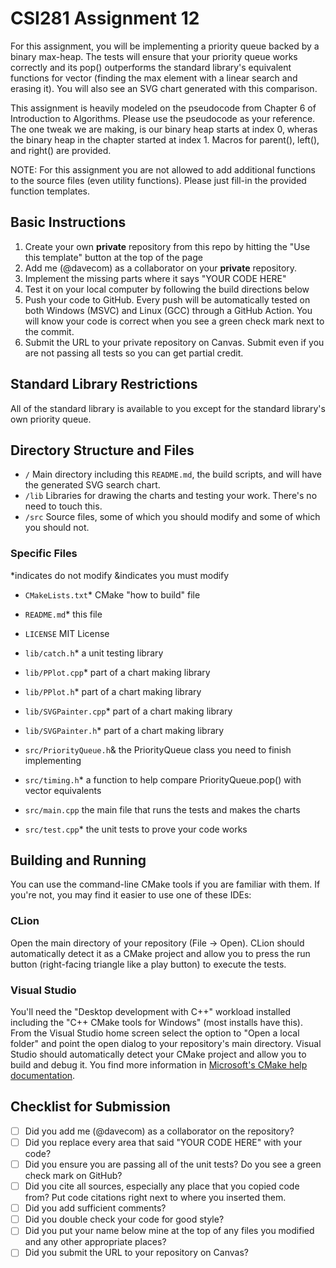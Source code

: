 # CSI281 Assignment 12

For this assignment, you will be implementing a priority queue backed by a binary max-heap. The tests will ensure that your priority queue works correctly and its pop() outperforms the standard library's equivalent functions for vector (finding the max element with a linear search and erasing it). You will also see an SVG chart generated with this comparison.

This assignment is heavily modeled on the pseudocode from Chapter 6 of Introduction to Algorithms. Please use the pseudocode as your reference. The one tweak we are making, is our binary heap starts at index 0, wheras the binary heap in the chapter started at index 1. Macros for parent(), left(), and right() are provided.

NOTE: For this assignment you are not allowed to add additional functions to the source files (even utility functions). Please just fill-in the provided function templates.

## Basic Instructions

1. Create your own **private** repository from this repo by hitting the "Use this template" button at the top of the page
2. Add me (@davecom) as a collaborator on your **private** repository.
3. Implement the missing parts where it says "YOUR CODE HERE"
4. Test it on your local computer by following the build directions below
5. Push your code to GitHub. Every push will be automatically tested on both Windows (MSVC) and Linux (GCC) through a GitHub Action. You will know your code is correct when you see a green check mark next to the commit.
6. Submit the URL to your private repository on Canvas. Submit even if you are not passing all tests so you can get partial credit.

## Standard Library Restrictions

All of the standard library is available to you except for the standard library's own priority queue.

## Directory Structure and Files

- `/` Main directory including this `README.md`, the build scripts, and will have the generated SVG search chart.
- `/lib` Libraries for drawing the charts and testing your work. There's no need to touch this.
- `/src` Source files, some of which you should modify and some of which you should not.

### Specific Files

*indicates do not modify
&indicates you must modify

- `CMakeLists.txt`* CMake "how to build" file
- `README.md`* this file
- `LICENSE` MIT License

- `lib/catch.h`* a unit testing library
- `lib/PPlot.cpp`* part of a chart making library
- `lib/PPlot.h`* part of a chart making library
- `lib/SVGPainter.cpp`* part of a chart making library
- `lib/SVGPainter.h`* part of a chart making library

- `src/PriorityQueue.h`& the PriorityQueue class you need to finish implementing
- `src/timing.h`* a function to help compare PriorityQueue.pop() with vector equivalents
- `src/main.cpp` the main file that runs the tests and makes the charts
- `src/test.cpp`* the unit tests to prove your code works

## Building and Running

You can use the command-line CMake tools if you are familiar with them. If you're not, you may find it easier to use one of these IDEs:

### CLion

Open the main directory of your repository (File -> Open). CLion should automatically detect it as a CMake project and allow you to press the run button (right-facing triangle like a play button) to execute the tests.

### Visual Studio

You'll need the "Desktop development with C++" workload installed including the "C++ CMake tools for Windows" (most installs have this). From the Visual Studio home screen select the option to "Open a local folder" and point the open dialog to your repository's main directory. Visual Studio should automatically detect your CMake project and allow you to build and debug it. You find more information in [Microsoft's CMake help documentation](https://learn.microsoft.com/en-us/cpp/build/cmake-projects-in-visual-studio?view=msvc-170).

## Checklist for Submission

- [ ] Did you add me (@davecom) as a collaborator on the repository?
- [ ] Did you replace every area that said "YOUR CODE HERE" with your code?
- [ ] Did you ensure you are passing all of the unit tests? Do you see a green check mark on GitHub?
- [ ] Did you cite all sources, especially any place that you copied code from? Put code citations right next to where you inserted them.
- [ ] Did you add sufficient comments?
- [ ] Did you double check your code for good style?
- [ ] Did you put your name below mine at the top of any files you modified and any other appropriate places?
- [ ] Did you submit the URL to your repository on Canvas?

